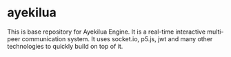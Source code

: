 # ayekilua

This is base repository for Ayekilua Engine. It is a real-time interactive multi-peer communication system. It uses socket.io, p5.js, jwt and many other technologies to quickly build on top of it. 
